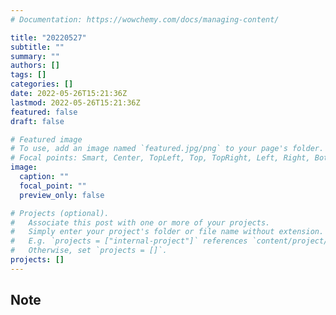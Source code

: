 ```yaml
---
# Documentation: https://wowchemy.com/docs/managing-content/

title: "20220527"
subtitle: ""
summary: ""
authors: []
tags: []
categories: []
date: 2022-05-26T15:21:36Z
lastmod: 2022-05-26T15:21:36Z
featured: false
draft: false

# Featured image
# To use, add an image named `featured.jpg/png` to your page's folder.
# Focal points: Smart, Center, TopLeft, Top, TopRight, Left, Right, BottomLeft, Bottom, BottomRight.
image:
  caption: ""
  focal_point: ""
  preview_only: false

# Projects (optional).
#   Associate this post with one or more of your projects.
#   Simply enter your project's folder or file name without extension.
#   E.g. `projects = ["internal-project"]` references `content/project/deep-learning/index.md`.
#   Otherwise, set `projects = []`.
projects: []
---
```


## Note

